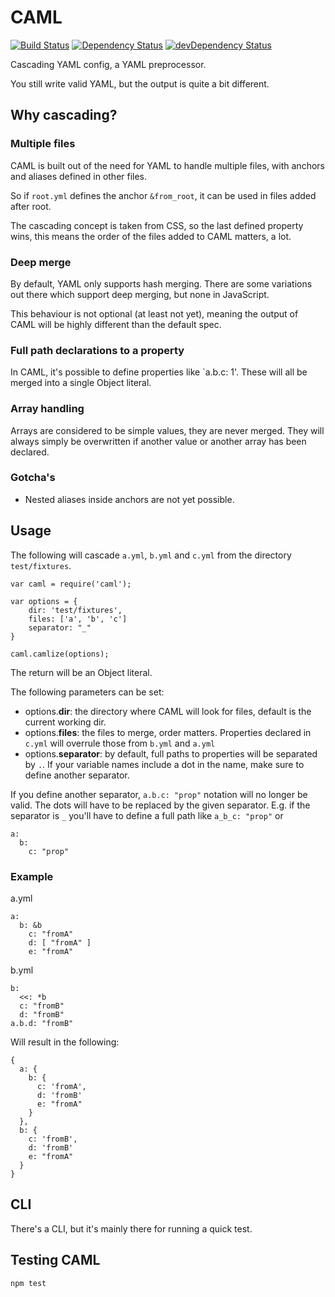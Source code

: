 # CAML 

[![Build Status](https://travis-ci.org/kevin-smets/caml.svg?branch=master)](https://travis-ci.org/kevin-smets/caml) [![Dependency Status](https://david-dm.org/kevin-smets/caml.svg)](https://david-dm.org/kevin-smets/caml) [![devDependency Status](https://david-dm.org/kevin-smets/caml/dev-status.svg)](https://david-dm.org/kevin-smets/caml#info=devDependencies)

Cascading YAML config, a YAML preprocessor.

You still write valid YAML, but the output is quite a bit different.

## Why cascading?

### Multiple files

CAML is built out of the need for YAML to handle multiple files, with anchors and aliases defined in other files.

So if `root.yml` defines the anchor `&from_root`, it can be used in files added after root.

The cascading concept is taken from CSS, so the last defined property wins, this means the order of the files added to CAML matters, a lot. 

### Deep merge

By default, YAML only supports hash merging. There are some variations out there which support deep merging, but none in JavaScript.

This behaviour is not optional (at least not yet), meaning the output of CAML will be highly different than the default spec.

### Full path declarations to a property

In CAML, it's possible to define properties like `a.b.c: 1'. These will all be merged into a single Object literal.

### Array handling

Arrays are considered to be simple values, they are never merged. They will always simply be overwritten if another value or another array has been declared.

### Gotcha's

- Nested aliases inside anchors are not yet possible.

## Usage

The following will cascade `a.yml`, `b.yml` and `c.yml` from the directory `test/fixtures`.

```
var caml = require('caml');

var options = {
    dir: 'test/fixtures', 
    files: ['a', 'b', 'c']
    separator: "_"
}

caml.camlize(options);
```

The return will be an Object literal.

The following parameters can be set:

- options.**dir**: the directory where CAML will look for files, default is the current working dir.
- options.**files**: the files to merge, order matters. Properties declared in `c.yml` will overrule those from `b.yml` and `a.yml`  
- options.**separator**: by default, full paths to properties will be separated by `.`. If your variable names include a dot in the name, make sure to define another separator.

If you define another separator, `a.b.c: "prop"` notation will no longer be valid. The dots will have to be replaced by the given separator. E.g. if the separator is `_` you'll have to define a full path like `a_b_c: "prop"` or

```
a:
  b:
    c: "prop"
```

### Example

a.yml

```
a:
  b: &b
    c: "fromA"
    d: [ "fromA" ]
    e: "fromA"
```

b.yml

```
b:
  <<: *b
  c: "fromB"
  d: "fromB"
a.b.d: "fromB"
```

Will result in the following:

```
{ 
  a: { 
    b: { 
      c: 'fromA',
      d: 'fromB'
      e: "fromA"
    } 
  },
  b: { 
    c: 'fromB', 
    d: 'fromB' 
    e: "fromA"
  } 
}
```

## CLI

There's a CLI, but it's mainly there for running a quick test.

## Testing CAML

```
npm test
```
